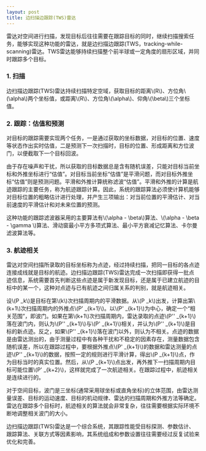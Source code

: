 ```yaml
---
layout: post
title: 边扫描边跟踪(TWS)雷达
---
```


雷达对空间进行扫描，发现目标后往往需要在跟踪目标的同时，继续扫描搜索任务，能够实现这种功能的雷达，就是边扫描边跟踪(TWS，tracking-while-scanning)雷达。TWS雷达能够持续扫描整个前半球或一定角度的扇形区域，并同时跟踪多个目标。

### 1. 扫描

边扫描边跟踪(TWS)雷达持续扫描特定空域，获取目标的距离\\(R\\)、方位角\\(\alpha\\)两个坐标值，或距离\\(R\\)、方位角\\(\alpha\\)、仰角\\(\beta\\)三个坐标值。

### 2. 跟踪：估值和预测

对目标的跟踪需要实现两个任务，一是通过获取的坐标数据，对目标的位置、速度等状态作出实时估值，二是预测下一次扫描时，目标的位置、形成距离和方位波门，以便截取下一个目标回波。

由于存在噪声和干扰，所以获取的目标数据总是含有随机误差，只能对目标当前坐标和外推坐标进行“估值”。对目标当前坐标“估值”是平滑问题，而对目标外推坐标“估值”则是预测问题。平滑和外推计算统称滤波“估值”。平滑和外推的计算是航迹跟踪的主要任务，称为航迹跟踪计算。因此，系统的跟踪算法必须使计算机能够对目标位置的粗略估计进行处理，并产生三项输出：对当前位置的平滑估计、对当前速度的平滑估计和对未来位置的预测。

这种功能的跟踪滤波器采用的主要算法有\\(\alpha - \beta\\)算法、\\(\alpha - \beta - \gamma \\)算法、滑动窗最小平方多项式算法、最小平方衰减记忆算法、卡尔曼滤波算法等。

### 3. 航迹相关

雷达对空间扫描所录取的目标坐标称为点迹，经过持续扫描，把同一目标的各点迹连接成线就是目标的航迹。边扫描边跟踪(TWS)雷达完成一次扫描即获得一批点迹信息，系统需要首先判断这些点迹是属于新发现目标，还是属于已建立航迹的目标中的某一个，这种对点迹与已有航迹之间归属关系的判别，就是航迹相关。

设\\(P _k\\)是目标在第\\(k\\)次扫描周期内的平滑数据。从\\(P _k\\)出发，计算出第\\(k+1\\)次扫描周期内的外推点\\(P' _{k+1}\\)。以\\(P' _{k+1}\\)为中心，确定一个“相关范围”，即波门。如果在第\\(k+1\\)次扫描周期内，雷达录取的点迹\\(P'' _{k+1}\\)落在波门内，则认为\\(P'' _{k+1}\\)与\\(P' _{k+1}\\)相关，并认为\\(P'' _{k+1}\\)是目标的新点迹。反之，如果\\(P'' _{k+1}\\)落在波门以外，则认为不相关。点迹的数据是由雷达测出的，由于测量过程中有各种干扰和不稳定的因素存在，测量数据包含随机误差，所以在跟踪过程中，要根据外推点\\(P' _{k+1}\\)的数据和雷达测量的点迹\\(P'' _{k+1}\\)的数据，按照一定的规则进行平滑计算，得出\\(P _{k+1}\\)点，作为目标当时的真实位置。然后，从\\(P _{k+1}\\)点出发，再外推下一扫描周期内目标可能位置\\(P' _{k+2}\\)，这样就完成了一次航迹相关。在跟踪过程中，航迹相关是连续进行的。

对于空间目标，波门是三坐标(通常采用球坐标或直角坐标)的立体范围，由雷达测量误差、目标的运动速度、目标的机动规律、雷达的扫描周期和外推方法等确定。雷达在跟踪多个目标时，航迹相关的算法就会非常复杂，往往需要根据实际环境不断地调整相关波门的大小。

边扫描边跟踪(TWS)雷达是一个综合系统，其跟踪性能受目标探测、参数估计、跟踪算法、关联方式等因素影响，其系统组成和参数设置往往需要经过反复试验来优化和完善。

